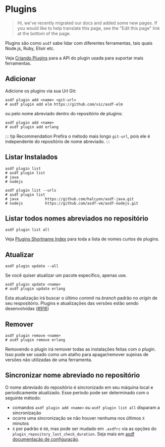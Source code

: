 # Plugins

> Hi, we've recently migrated our docs and added some new pages. If you would like to help translate this page, see the "Edit this page" link at the bottom of the page.

Plugins são como `asdf` sabe lidar com diferentes ferramentas, tais quais Node.js, Ruby, Elixir etc.

Veja [Criando Plugins](/pt-br/plugins/create.md) para a API do plugin usada para suportar mais ferramentas.

## Adicionar

Adicione os plugins via sua Url Git:

```shell:no-line-numbers
asdf plugin add <name> <git-url>
# asdf plugin add elm https://github.com/vic/asdf-elm
```

ou pelo nome abreviado dentro do repositório de plugins:

```shell:no-line-numbers
asdf plugin add <name>
# asdf plugin add erlang
```

::: tip Recommendation
Prefira o método mais longo `git-url`, pois ele é independente do repositório de nome abreviado.
:::

## Listar Instalados

```shell:no-line-numbers
asdf plugin list
# asdf plugin list
# java
# nodejs
```

```shell:no-line-numbers
asdf plugin list --urls
# asdf plugin list
# java            https://github.com/halcyon/asdf-java.git
# nodejs          https://github.com/asdf-vm/asdf-nodejs.git
```

## Listar todos nomes abreviados no repositório

```shell:no-line-numbers
asdf plugin list all
```

Veja [Plugins Shortname Index](https://github.com/asdf-vm/asdf-plugin-template) para toda a lista de nomes curtos de plugins.

## Atualizar

```shell:no-line-numbers
asdf plugin update --all
```

Se você quiser atualizar um pacote específico, apenas use.

```shell:no-line-numbers
asdf plugin update <name>
# asdf plugin update erlang
```

Esta atualização irá buscar o último _commit_ na _branch_ padrão no _origin_ de seu respositório. Plugins e atualizações das versões estão sendo desenvolvidas ([#916](https://github.com/asdf-vm/asdf/pull/916))

## Remover

```bash:no-line-numbers
asdf plugin remove <name>
# asdf plugin remove erlang
```

Removendo o plugin irá remover todas as instalações feitas com o plugin. Isso pode ser usado como um atalho para apagar/remover sujeiras de versões não utilizadas de uma ferramenta.

## Sincronizar nome abreviado no repositório

O nome abreviado do repositório é sincronizado em seu máquina local e periodicamente atualizado. Esse período pode ser determinado com o seguinte método:

- comandos `asdf plugin add <name>` ou `asdf plugin list all` disparam a sincronização
- ocorre uma sincronização se não houver nenhuma nos últimos `X` minutos
- `X` por padrão é `60`, mas pode ser mudado em `.asdfrc` via as opções do `plugin_repository_last_check_duration`. Seja mais em [asdf documentação de configuração](/pt-br/manage/configuration.md).

